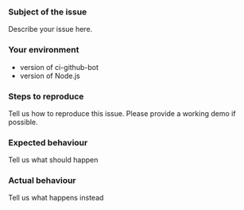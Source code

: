 ### Subject of the issue
Describe your issue here.

### Your environment
* version of ci-github-bot
* version of Node.js

### Steps to reproduce
Tell us how to reproduce this issue. Please provide a working demo if possible.

### Expected behaviour
Tell us what should happen

### Actual behaviour
Tell us what happens instead